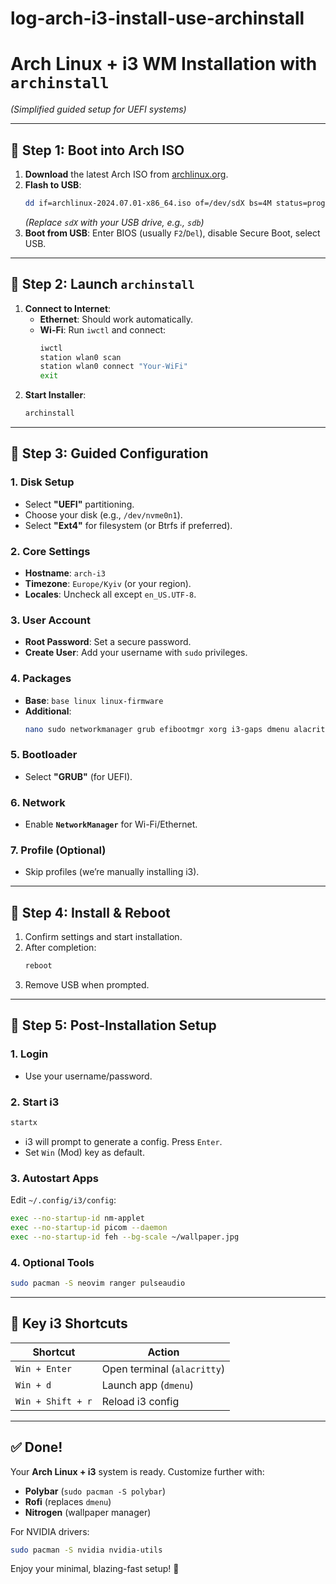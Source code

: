 # log-arch-i3-install-use-archinstall

# **Arch Linux + i3 WM Installation with `archinstall`**  
*(Simplified guided setup for UEFI systems)*  

---

## **🔸 Step 1: Boot into Arch ISO**  
1. **Download** the latest Arch ISO from [archlinux.org](https://archlinux.org/download/).  
2. **Flash to USB**:  
   ```bash
   dd if=archlinux-2024.07.01-x86_64.iso of=/dev/sdX bs=4M status=progress
   ```  
   *(Replace `sdX` with your USB drive, e.g., `sdb`)*  
3. **Boot from USB**: Enter BIOS (usually `F2`/`Del`), disable Secure Boot, select USB.  

---

## **🔸 Step 2: Launch `archinstall`**  
1. **Connect to Internet**:  
   - **Ethernet**: Should work automatically.  
   - **Wi-Fi**: Run `iwctl` and connect:  
     ```bash
     iwctl  
     station wlan0 scan  
     station wlan0 connect "Your-WiFi"  
     exit  
     ```  
2. **Start Installer**:  
   ```bash
   archinstall
   ```  

---

## **🔸 Step 3: Guided Configuration**  
### **1. Disk Setup**  
- Select **"UEFI"** partitioning.  
- Choose your disk (e.g., `/dev/nvme0n1`).  
- Select **"Ext4"** for filesystem (or Btrfs if preferred).  

### **2. Core Settings**  
- **Hostname**: `arch-i3`  
- **Timezone**: `Europe/Kyiv` (or your region).  
- **Locales**: Uncheck all except `en_US.UTF-8`.  

### **3. User Account**  
- **Root Password**: Set a secure password.  
- **Create User**: Add your username with `sudo` privileges.  

### **4. Packages**  
- **Base**: `base linux linux-firmware`  
- **Additional**:  
  ```bash
  nano sudo networkmanager grub efibootmgr xorg i3-gaps dmenu alacritty feh picom firefox
  ```  

### **5. Bootloader**  
- Select **"GRUB"** (for UEFI).  

### **6. Network**  
- Enable **`NetworkManager`** for Wi-Fi/Ethernet.  

### **7. Profile (Optional)**  
- Skip profiles (we’re manually installing i3).  

---

## **🔸 Step 4: Install & Reboot**  
1. Confirm settings and start installation.  
2. After completion:  
   ```bash
   reboot
   ```  
3. Remove USB when prompted.  

---

## **🔸 Step 5: Post-Installation Setup**  
### **1. Login**  
- Use your username/password.  

### **2. Start i3**  
```bash
startx
```  
- i3 will prompt to generate a config. Press `Enter`.  
- Set `Win` (Mod) key as default.  

### **3. Autostart Apps**  
Edit `~/.config/i3/config`:  
```bash
exec --no-startup-id nm-applet  
exec --no-startup-id picom --daemon  
exec --no-startup-id feh --bg-scale ~/wallpaper.jpg  
```  

### **4. Optional Tools**  
```bash
sudo pacman -S neovim ranger pulseaudio  
```  

---

## **🔸 Key i3 Shortcuts**  
| Shortcut          | Action                     |  
|-------------------|----------------------------|  
| `Win + Enter`     | Open terminal (`alacritty`) |  
| `Win + d`         | Launch app (`dmenu`)        |  
| `Win + Shift + r` | Reload i3 config           |  

---

## **✅ Done!**  
Your **Arch Linux + i3** system is ready. Customize further with:  
- **Polybar** (`sudo pacman -S polybar`)  
- **Rofi** (replaces `dmenu`)  
- **Nitrogen** (wallpaper manager)  

For NVIDIA drivers:  
```bash
sudo pacman -S nvidia nvidia-utils
```  

Enjoy your minimal, blazing-fast setup! 🚀
